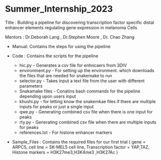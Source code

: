 # Summer_Internship_2023

Title : Building a pipeline for discovering transcription factor specific distal enhancer elements regulating gene expression in melanoma Cells

Mentors : Dr.Deborah Lang , Dr.Stephen Moore , Dr. Chao Zhang 

*  Manual: Contains the steps for using the pipeline 

*  Code : Contains the scripts for the pipeline
    - hic.py - Generates a csv file for enhncaers from 3DIV 
    - environment.py - For setting up the environment. which downloads the files that are needed for snakemake to run
    - selector.py - Takes input a text file from the user with different parameters
    - Snakamake files - Conatins bash commands for the pipeline depending upon users input
    - khushi.py - for letting know the snakemkae files if there are multiple inputs for peaks or just a single input
    - qwe.py - Generating combined csv file when there is one input for peaks
    - rty.py - Generating combined csv file when there are multiple inputs for peaks
    - references.txt - For histone enhancer markers

*  Sample_Files : Contains the required files for our first trial ( gene = ARPC5, cell line = SK-MEL5 cell line, Transcription factor = YAP,TAZ, Histone markers = H3K27me3,H3K4me3 ,H3K27Ac )
